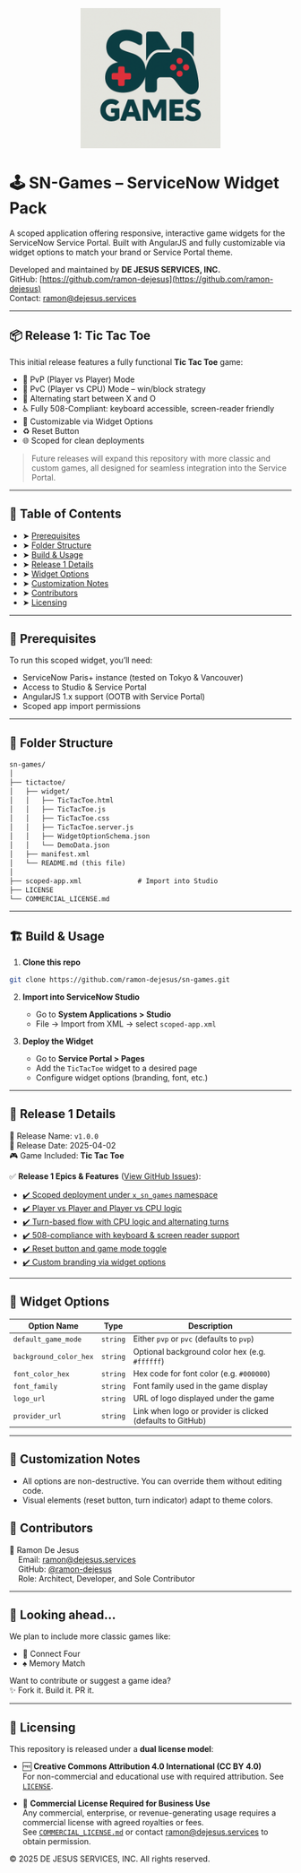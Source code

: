 <p align="center">
  <img src="./logo.png" alt="SN Games Logo" width="250">
</p>

# 🕹️ SN-Games – ServiceNow Widget Pack

A scoped application offering responsive, interactive game widgets for the ServiceNow Service Portal. Built with AngularJS and fully customizable via widget options to match your brand or Service Portal theme.

Developed and maintained by **DE JESUS SERVICES, INC.**  
GitHub: [https://github.com/ramon-dejesus](https://github.com/ramon-dejesus)  
Contact: [ramon@dejesus.services](mailto:ramon@dejesus.services)

---

## 📦 Release 1: Tic Tac Toe

This initial release features a fully functional **Tic Tac Toe** game:

- 👯 PvP (Player vs Player) Mode
- 🤖 PvC (Player vs CPU) Mode – win/block strategy
- 🔄 Alternating start between X and O
- ♿️ Fully 508-Compliant: keyboard accessible, screen-reader friendly
- 🎨 Customizable via Widget Options
- ♻️ Reset Button
- 🌐 Scoped for clean deployments

> Future releases will expand this repository with more classic and custom games, all designed for seamless integration into the Service Portal.

---

## 📖 Table of Contents

- ➤ [Prerequisites](#-prerequisites)
- ➤ [Folder Structure](#-folder-structure)
- ➤ [Build & Usage](#-build--usage)
- ➤ [Release 1 Details](#-release-1-details)
- ➤ [Widget Options](#-widget-options)
- ➤ [Customization Notes](#-customization-notes)
- ➤ [Contributors](#-contributors)
- ➤ [Licensing](#-licensing)

---

## 🍴 Prerequisites

To run this scoped widget, you’ll need:

- ServiceNow Paris+ instance (tested on Tokyo & Vancouver)
- Access to Studio & Service Portal
- AngularJS 1.x support (OOTB with Service Portal)
- Scoped app import permissions

---

## 🌵 Folder Structure

```
sn-games/
│
├── tictactoe/
│   ├── widget/
│   │   ├── TicTacToe.html
│   │   ├── TicTacToe.js
│   │   ├── TicTacToe.css
│   │   ├── TicTacToe.server.js
│   │   ├── WidgetOptionSchema.json
│   │   └── DemoData.json
│   ├── manifest.xml
│   └── README.md (this file)
│
├── scoped-app.xml              # Import into Studio
├── LICENSE
└── COMMERCIAL_LICENSE.md
```

---

## 🏗️ Build & Usage

1. **Clone this repo**
```bash
git clone https://github.com/ramon-dejesus/sn-games.git
```

2. **Import into ServiceNow Studio**
   - Go to **System Applications > Studio**
   - File → Import from XML → select `scoped-app.xml`

3. **Deploy the Widget**
   - Go to **Service Portal > Pages**
   - Add the `TicTacToe` widget to a desired page
   - Configure widget options (branding, font, etc.)

---

## 🚀 Release 1 Details

🔖 Release Name: `v1.0.0`  
📅 Release Date: 2025-04-02  
🎮 Game Included: **Tic Tac Toe**

✅ **Release 1 Epics & Features** ([View GitHub Issues](https://github.com/ramon-dejesus/sn-games/issues)):

- [✔️ Scoped deployment under `x_sn_games` namespace](https://github.com/ramon-dejesus/sn-games/issues/1)
- [✔️ Player vs Player and Player vs CPU logic](https://github.com/ramon-dejesus/sn-games/issues/2)
- [✔️ Turn-based flow with CPU logic and alternating turns](https://github.com/ramon-dejesus/sn-games/issues/3)
- [✔️ 508-compliance with keyboard & screen reader support](https://github.com/ramon-dejesus/sn-games/issues/4)
- [✔️ Reset button and game mode toggle](https://github.com/ramon-dejesus/sn-games/issues/5)
- [✔️ Custom branding via widget options](https://github.com/ramon-dejesus/sn-games/issues/6)

---

## 🧩 Widget Options

| Option Name            | Type     | Description                                                              |
|------------------------|----------|--------------------------------------------------------------------------|
| `default_game_mode`    | `string` | Either `pvp` or `pvc` (defaults to `pvp`)                                |
| `background_color_hex` | `string` | Optional background color hex (e.g. `#ffffff`)                          |
| `font_color_hex`       | `string` | Hex code for font color (e.g. `#000000`)                                |
| `font_family`          | `string` | Font family used in the game display                                    |
| `logo_url`             | `string` | URL of logo displayed under the game                                    |
| `provider_url`         | `string` | Link when logo or provider is clicked (defaults to GitHub)              |

---

## 🎨 Customization Notes

- All options are non-destructive. You can override them without editing code.
- Visual elements (reset button, turn indicator) adapt to theme colors.

## 📜 Contributors

👦 Ramon De Jesus  
    Email: [ramon@dejesus.services](mailto:ramon@dejesus.services)  
    GitHub: [@ramon-dejesus](https://github.com/ramon-dejesus)  
    Role: Architect, Developer, and Sole Contributor

---

## 📌 Looking ahead...

We plan to include more classic games like:

- 🎲 Connect Four
- ♠️ Memory Match

Want to contribute or suggest a game idea?  
✨ Fork it. Build it. PR it.

---

## 🔐 Licensing

This repository is released under a **dual license model**:

- 🆓 **Creative Commons Attribution 4.0 International (CC BY 4.0)**  
  For non-commercial and educational use with required attribution. See [`LICENSE`](../LICENSE).

- 💼 **Commercial License Required for Business Use**  
  Any commercial, enterprise, or revenue-generating usage requires a commercial license with agreed royalties or fees.  
  See [`COMMERCIAL_LICENSE.md`](../COMMERCIAL_LICENSE.md) or contact [ramon@dejesus.services](mailto:ramon@dejesus.services) to obtain permission.

© 2025 DE JESUS SERVICES, INC. All rights reserved.
